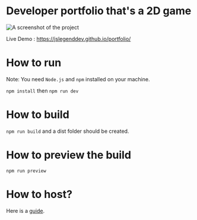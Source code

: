 # Developer portfolio that's a 2D game

![A screenshot of the project](./developerportfoliothumbnail.png)

Live Demo : https://jslegenddev.github.io/portfolio/

# How to run

Note: You need `Node.js` and `npm` installed on your machine.

`npm install` then `npm run dev`

# How to build

`npm run build` and a dist folder should be created.

# How to preview the build

`npm run preview`

# How to host?

Here is a [guide](HOW_TO_DEPLOY.MD).
